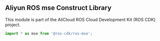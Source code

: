 ## Aliyun ROS mse Construct Library

This module is part of the AliCloud ROS Cloud Development Kit (ROS CDK) project.

```ts
import * as mse from '@ros-cdk/ros-mse';
```